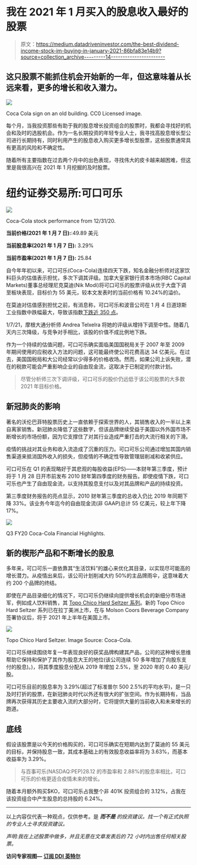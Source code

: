 # 我在 2021 年 1 月买入的股息收入最好的股票

> 原文：<https://medium.datadriveninvestor.com/the-best-dividend-income-stock-im-buying-in-january-2021-86bfa83e14b9?source=collection_archive---------14----------------------->

## 这只股票不能抓住机会开始新的一年，但这意味着从长远来看，更多的增长和收入潜力。

![](img/33ba85d2dd2813abf8153826883d708c.png)

Coca Cola sign on an old building. CC0 Licensed image.

每个月，当我投资那些有助于我的股息增长投资组合的股票时，我都会寻找好的机会和及时的选股机会。作为一名长期投资的年轻专业人士，我寻找高股息增长型公司进行长期持有，同时利用产生的股息收入购买更多增长型股票，这些股票通常具有更高的风险和不确定性。

随着所有主要指数在过去两个月中的出色表现，寻找伟大的皮卡越来越困难，但这里是我很高兴在 2021 年 1 月挖掘的及时股票。

# 纽约证券交易所:可口可乐

![](img/6715380e586500096503ba53b1e12667.png)

Coca-Cola stock performance from 12/31/20.

**当前价格(2021 年 1 月 7 日):**:49.89 美元

**当前股息率(2021 年 1 月 7 日):** 3.29%

**当前市盈率(2021 年 1 月 7 日):** 25.84

自今年年初以来，可口可乐(Coca-Cola)连续四天下跌，知名金融分析师对这家饮料巨头的估值表示担忧，多次下调其评级。加拿大皇家银行资本市场(RBC Capital Markets)董事总经理尼克莫迪(Nik Modi)将可口可乐的股票评级从优于大盘下调至板块表现，目标价为 55 美元，较本文发表时的当前价格有 10.24%的溢价。

在莫迪对估值感到担忧之前，有消息称，可口可乐和波音公司在 1 月 4 日道琼斯工业指数中跌幅最大，导致该指数[下跌近 350 点](https://www.marketwatch.com/story/dow-drops-nearly-350-points-on-losses-for-boeing-coca-cola-shares-2021-01-04)。

1/7/21，摩根大通分析师 Andrea Telxelra 将她的评级从增持下调至中性。随着几天内三次降级，与竞争对手相比，该股的价值不成比例地下跌。

作为一个持续的估值问题，可口可乐确实面临美国国税局关于 2007 年至 2009 年期间使用的应税收入方法的问题，这可能最终使公司花费高达 34 亿美元。在过去，美国国税局和大公司经常以少得多的价格收场。然而，如果公司上诉失败，潜在的税款可能会严重影响企业的自由现金流，这取决于已制定的付款计划。

> 尽管分析师三次下调评级，可口可乐的股价仍远低于该公司股票的大多数 2021 年目标价格。

## 新冠肺炎的影响

著名的沃伦巴菲特股票历史上一直依赖于探索世界的人，其销售收入的一半以上来自离家销售。新冠肺炎降低了这些数字，但该品牌继续受益于美国以外外国市场不断增长的市场份额，因为它支撑住了对其行业造成严重打击的大流行相关的下滑。

疫情的挑战对其业务和收入流造成了沉重的压力。可口可乐公司通过增加其国内销售渠道来抵消国外收入的损失，但疫情的不确定性导致管理层削减和收紧供应。

可口可乐在 Q1 的表现略好于其悲观的每股收益(EPS)——本财年第三季度，预计将于 1 月 28 日开市前发布 2010 财年第四季度的财务报告。即使疫情下跌，可口可乐也产生了自由现金流，以支持其股息支付以及对其品牌和产品的持续投资。

第三季度财务报告的亮点显示，2010 财年第三季度的总收入仍比 2019 年同期下降 33%。该业务今年迄今的自由现金流(非 GAAP)总计 55 亿美元，较上年下降 17%。

![](img/4379e5bb60f37b410ecdf8fbd52aef28.png)

Q3 FY20 Coca-Cola Financial Highlights.

## 新的楔形产品和不断增长的股息

多年来，可口可乐一直依靠其“生活饮料”的雄心来优化其目录，以实现尽可能高的增长潜力。从疫情出来后，该公司计划削减大约 50%的主品牌雨伞，这意味着大约 200 个品牌的终结。

即使在产品目录细化的情况下，可口可乐仍继续向提供增长机会的新细分市场进军，例如成人饮料销售，其 [Topo Chico Hard Seltzer 系列](https://www.coca-colacompany.com/news/topo-chico-hard-seltzer-rolls-out-in-latin-america)。新的 Topo Chico Hard Seltzer 系列已在拉丁美洲上市，在与 Molson Coors Beverage Company 签署协议后，将于 2021 年上半年在美国上市。

![](img/714945ecc8635291d637d071093b819f.png)

Topo Chico Hard Seltzer. Image Source: Coca-Cola.

可口可乐继续围绕年复一年表现良好的获奖品牌构建其产品，公司的这种增长思维帮助它保持和保护了其作为股息大王的地位(该公司连续 50 多年增加了向股东支付的股息)。)，将其季度股息分配从 2019 年增加 2.5%，至 2020 年的 0.40 美元/股。

可口可乐目前的股息率为 3.29%(超过了标准普尔 500 2.5%的平均水平)，是一只及时打折的股票，在新冠肺炎时代以外还有很大的扩张空间。作为长期持有，当品牌再次获得其历史主要收入流的大部分时，它将提供大量的当前收入和未来增长的跑道。

## 底线

假设该股票是以今天的价格购买的，可口可乐确实在短期内达到了莫迪的 55 美元的目标，并保持股息一致，其成本基础上的有效股息收益率将为 3.63%，而基本收益率为 3.29%。

> 与百事可乐(NASDAQ:PEP)28.12 的市盈率和 2.88%的股息率相比，可口可乐的价格更适合疫情未来的增长。

随着本月额外购买$KO，可口可乐占我整个非 401K 投资组合的 3.12%，占我在该投资组合中产生股息的总持股的 6.24%。

***

以上内容仅代表一种观点，仅供参考。是 ***而不是*** *的投资建议。找一个有正式执照的专业人士寻求投资建议。*

*声明:我在上述股票中做多，并且无意在文章发表后的 72 小时内出售任何相关股票。*

**访问专家视图—** [**订阅 DDI 英特尔**](https://datadriveninvestor.com/ddi-intel)